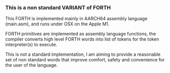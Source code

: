 ### This is a non standard VARIANT of FORTH

This FORTH is implemented mainly in AARCH64 assembly language (main.asm), and runs under OSX on the Apple M1.

FORTH primitives are implemented as assembly language functions, the compiler converts high level FORTH words into list of tokens for the token interpreter(s) to execute.

This is not a standard implementation, I am aiming to provide a reasonable set of non standard words that improve comfort, safety and convenience for the user of the language.




